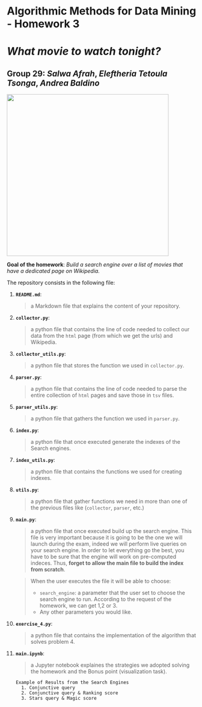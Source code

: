 # Algorithmic Methods for Data Mining - Homework 3 
# *What movie to watch tonight?* 
## Group 29: *Salwa Afrah*, *Eleftheria Tetoula Tsonga*, *Andrea Baldino*

<p align="left">
<img src="https://d3c1jucybpy4ua.cloudfront.net/data/63462/big_picture/popcorn.jpg?1567006493" height=430 
</p>

**Goal of the homework**: *Build a search engine over a list of movies that have a dedicated page on Wikipedia.*


The repository consists in the following file:
1. __`README.md`__:
    > a Markdown file that explains the content of your repository. 

2. __`collector.py`__:
    > a python file that contains the line of code needed to collect our data from the `html` page (from which we get the urls) and Wikipedia.
0. __`collector_utils.py`__:
    > a python file that stores the function we used in `collector.py`.
2. __`parser.py`__:
    > a python file that contains the line of code needed to parse the entire collection of `html` pages and save those in `tsv` files.
0. __`parser_utils.py`__:
    > a python file that gathers the function we used in `parser.py`.
5. __`index.py`__:
    > a python file that once executed generate the indexes of the Search engines.
6. __`index_utils.py`__:
    > a python file that contains the functions we used for creating indexes.
0. __`utils.py`__: 
    > a python file that gather functions we need in more than one of the previous files like (`collector`, `parser`, etc.)
8. __`main.py`__:
    > a python file that once executed build up the search engine. This file is very important because it is going to be the one we will launch during the exam, indeed we will perform live queries on your search engine. In order to let everything go the best, you have to be sure that the engine will work on pre-computed indeces. Thus, **forget to allow the main file to build the index from scratch**.
    
    > When the user executes the file it will be able to choose:
    >    * `search_engine`: a parameter that the user set to choose the search engine to run. According to the request of the homework, we can get 1,2 or 3.
    >  	* Any other parameters you would like.
9. __`exercise_4.py`__:
    > a python file that contains the implementation of the algorithm that solves problem 4.

10. __`main.ipynb`__: 
    > a Jupyter notebook explaines the strategies we adopted solving the homework and the Bonus point (visualization task). 
        
        Example of Results from the Search Engines
          1. Conjunctive query
          2. Conjunctive query & Ranking score  
          3. Stars query & Magic score
